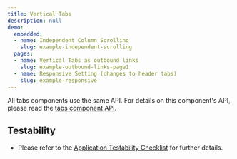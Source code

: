```yaml
---
title: Vertical Tabs
description: null
demo:
  embedded:
  - name: Independent Column Scrolling
    slug: example-independent-scrolling
  pages:
  - name: Vertical Tabs as outbound links
    slug: example-outbound-links-page1
  - name: Responsive Setting (changes to header tabs)
    slug: example-responsive
---
```


All tabs components use the same API.  For details on this component's API, please read the [tabs component API](./tabs).

## Testability

- Please refer to the [Application Testability Checklist](https://design.infor.com/resources/application-testability-checklist) for further details.
